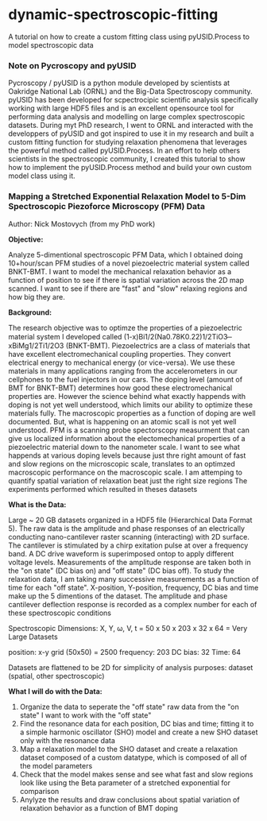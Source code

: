 # dynamic-spectroscopic-fitting
A tutorial on how to create a custom fitting class using pyUSID.Process to model spectroscopic data

### Note on Pycroscopy and pyUSID

Pycroscopy / pyUSID is a python module developed by scientists at Oakridge National Lab (ORNL) and the Big-Data Spectroscopy community. pyUSID has been developed for scpectrocipic scientific analysis specifically working with large HDF5 files and is an excellent opensource tool for performing data analysis and modelling on large complex spectroscopic datasets. During myt PhD research, I went to ORNL and interacted with the developpers of pyUSID and got inspired to use it in my research and built a custom fitting function for studying relaxation phenomena that leverages the powerful method called pyUSID.Process. In an effort to help others scientists in the spectroscopic community, I created this tutorial to show how to implement the pyUSID.Process method and build your own custom model class using it. 

### Mapping a Stretched Exponential Relaxation Model to 5-Dim Spectroscopic Piezoforce Microscopy (PFM) Data

Author: Nick Mostovych (from my PhD work)

**Objective:**

Analyze 5-dimentional spectroscopic PFM Data, which I obtained doing 10+hour/scan PFM studies of a novel piezoelectric material system called BNKT-BMT. I want to model the mechanical relaxation behavior as a function of position to see if there is spatial variation across the 2D map scanned. I want to see if there are "fast" and "slow" relaxing regions and how big they are.  

**Background:**

The research objective was to optimze the properties of a piezoelectric material system I developed called (1-x)Bi1/2(Na0.78K0.22)1/2TiO3  ̶  xBiMg1/2Ti1/2O3 (BNKT-BMT). Piezoelectrics are a class of materials that have excellent electromechanical coupling properties. They convert electrical energy to mechanical energy (or vice-versa). We use these materials in many applications ranging from the accelerometers in our cellphones to the fuel injectors in our cars. The doping level (amount of BMT for BNKT-BMT) determines how good these electromechanical properties are. However the science behind what exactly happends with doping is not yet well understood, which limits our ability to optimize these materials fully. The macroscopic properties as a function of doping are well documented. But, what is happening on an atomic scall is not yet well understood. PFM is a scanning probe spectorscopy measurment that can give us localized information about the electomechanical properties of a piezoelectric material down to the nanometer scale. I want to see what happends at various doping levels because just thre right amount of fast and slow regions on the microscopic scale, translates to an optimzed macroscopic performance on the macroscopic scale. I am attemping to quantify spatial variation of relaxation beat just the right size regions The experiments performed which resulted in theses datasets 

**What is the Data:**

Large ~ 20 GB datasets organized in a HDF5 file (Hierarchical Data Format 5). The raw data is the amplitude and phase responses of an electrically conducting nano-cantilever raster scanning (interacting) with 2D surface. The cantilever is stimulated by a chirp exitation pulse at over a frequency band. A DC drive waveform is superimposed ontop to apply different voltage levels. Measurements of the amplitude response are taken both in the "on state" (DC bias on) and "off state" (DC bias off). To study the relaxation data, I am taking many successive measurements as a function of time for each "off state". X-position, Y-position, frequency, DC bias and time make up the 5 dimentions of the dataset. The amplitude and phase cantilever deflection response is recorded as a complex number for each of these spectroscopic conditions

Spectroscopic Dimensions: X, Y, ω, V, t  = 50 x 50 x 203 x 32 x 64 = Very Large Datasets

position:  x-y grid (50x50) = 2500
frequency: 203 
DC bias:   32
Time:      64

Datasets are flattened to be 2D for simplicity of analysis purposes: dataset (spatial, other spectroscopic)

**What I will do with the Data:**

1. Organize the data to seperate the "off state" raw data from the "on state" I want to work with the "off state"  
2. Find the resonance data for each position, DC bias and time; fitting it to a simple harmonic oscillator (SHO) model and create a new SHO dataset only with the resonance data
3. Map a relaxation model to the SHO dataset and create a relaxation dataset composed of a custom datatype, which is composed of all of the model parameters
4. Check that the model makes sense and see what fast and slow regions look like using the Beta parameter of a stretched exponential for comparison
5. Anylyze the results and draw conclusions about spatial variation of relaxation behavior as a function of BMT doping 

